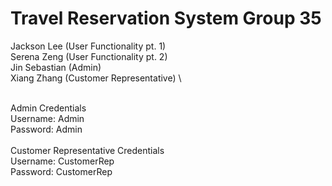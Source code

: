 # Travel Reservation System Group 35
Jackson Lee (User Functionality pt. 1) \
Serena Zeng (User Functionality pt. 2) \
Jin Sebastian (Admin) \
Xiang Zhang (Customer Representative) \

\
Admin Credentials \
Username: Admin \
Password: Admin \
\
Customer Representative Credentials \
Username: CustomerRep \
Password: CustomerRep
